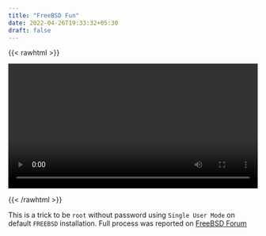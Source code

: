 ```yaml
---
title: "FreeBSD Fun"
date: 2022-04-26T19:33:32+05:30
draft: false
---
```


{{< rawhtml >}} 

<video width=100% controls autoplay>
    <source src="freebsd.mp4" type="video/mp4">
</video>

{{< /rawhtml >}}

This is a trick to be `root` without password using `Single User Mode` on default `FREEBSD` installation. Full process was reported on [FreeBSD Forum](https://forums.freebsd.org/threads/bug-no-feature-sure-but.84393/)
